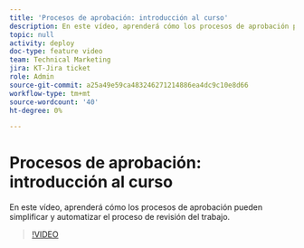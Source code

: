 ```yaml
---
title: 'Procesos de aprobación: introducción al curso'
description: En este vídeo, aprenderá cómo los procesos de aprobación pueden simplificar y automatizar el proceso de revisión del trabajo.
topic: null
activity: deploy
doc-type: feature video
team: Technical Marketing
jira: KT-Jira ticket
role: Admin
source-git-commit: a25a49e59ca483246271214886ea4dc9c10e8d66
workflow-type: tm+mt
source-wordcount: '40'
ht-degree: 0%

---
```


# Procesos de aprobación: introducción al curso

En este vídeo, aprenderá cómo los procesos de aprobación pueden simplificar y automatizar el proceso de revisión del trabajo.

>[!VIDEO](https://video.tv.adobe.com/v/335224/?quality=12&learn=on)
